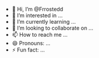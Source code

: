 - 👋 Hi, I’m @Frrostedd
- 👀 I’m interested in ...
- 🌱 I’m currently learning ...
- 💞️ I’m looking to collaborate on ...
- 📫 How to reach me ...
- 😄 Pronouns: ...
- ⚡ Fun fact: ...

<!---
Frrostedd/Frrostedd is a ✨ special ✨ repository because its `README.md` (this file) appears on your GitHub profile.
You can click the Preview link to take a look at your changes.
--->
